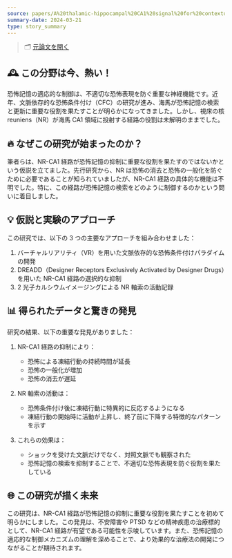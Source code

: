 ```yaml
---
source: papers/A%20thalamic-hippocampal%20CA1%20signal%20for%20contextual%20fear%20memory%20suppression%2C%20extinction%2C%20and%20discrimination%20-%20Nature%20Communications.md
summary-date: 2024-03-21
type: story_summary
---
```


> 🗂 [元論文を開く](../papers/A%20thalamic-hippocampal%20CA1%20signal%20for%20contextual%20fear%20memory%20suppression%2C%20extinction%2C%20and%20discrimination%20-%20Nature%20Communications.md)

## 🕰 この分野は今、熱い！

恐怖記憶の適応的な制御は、不適切な恐怖表現を防ぐ重要な神経機能です。近年、文脈依存的な恐怖条件付け（CFC）の研究が進み、海馬が恐怖記憶の検索と更新に重要な役割を果たすことが明らかになってきました。しかし、視床の核 reuniens（NR）が海馬 CA1 領域に投射する経路の役割は未解明のままでした。

## 🔥 なぜこの研究が始まったのか？

筆者らは、NR-CA1 経路が恐怖記憶の抑制に重要な役割を果たすのではないかという仮説を立てました。先行研究から、NR は恐怖の消去と恐怖の一般化を防ぐために必要であることが知られていましたが、NR-CA1 経路の具体的な機能は不明でした。特に、この経路が恐怖記憶の検索をどのように制御するのかという問いに着目しました。

## 💡 仮説と実験のアプローチ

この研究では、以下の 3 つの主要なアプローチを組み合わせました：

1. バーチャルリアリティ（VR）を用いた文脈依存的な恐怖条件付けパラダイムの開発
2. DREADD（Designer Receptors Exclusively Activated by Designer Drugs）を用いた NR-CA1 経路の選択的な抑制
3. 2 光子カルシウムイメージングによる NR 軸索の活動記録

## 📊 得られたデータと驚きの発見

研究の結果、以下の重要な発見がありました：

1. NR-CA1 経路の抑制により：

   - 恐怖による凍結行動の持続時間が延長
   - 恐怖の一般化が増加
   - 恐怖の消去が遅延

2. NR 軸索の活動は：

   - 恐怖条件付け後に凍結行動に特異的に反応するようになる
   - 凍結行動の開始時に活動が上昇し、終了前に下降する特徴的なパターンを示す

3. これらの効果は：
   - ショックを受けた文脈だけでなく、対照文脈でも観察された
   - 恐怖記憶の検索を抑制することで、不適切な恐怖表現を防ぐ役割を果たしている

## 🌐 この研究が描く未来

この研究は、NR-CA1 経路が恐怖記憶の抑制に重要な役割を果たすことを初めて明らかにしました。この発見は、不安障害や PTSD などの精神疾患の治療標的として、NR-CA1 経路が有望である可能性を示唆しています。また、恐怖記憶の適応的な制御メカニズムの理解を深めることで、より効果的な治療法の開発につながることが期待されます。
